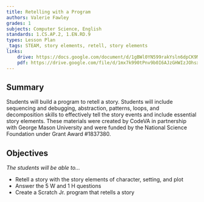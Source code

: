```yaml
---
title: Retelling with a Program
authors: Valerie Fawley
grades: 1
subjects: Computer Science, English
standards: 1.CS.AP.2, 1.EN.RD.9
types: Lesson Plan
_tags: STEAM, story elements, retell, story elements
links:
    drive: https://docs.google.com/document/d/1gBWl0YN599rakYsln6dpCK9Mc6kiDktaUXe8rezT4-c/edit?usp=drive_link
    pdf: https://drive.google.com/file/d/1mx7k990tPnv9b0I6AJzGHWIzJOhsxxN1/view?usp=drive_link
---
```


## Summary

Students will build a program to retell a story. Students will include sequencing and debugging, abstraction, patterns, loops, and decomposition skills to effectively tell the story events and include essential story elements. These materials were created by CodeVA in partnership with George Mason University and were funded by the National Science Foundation under Grant Award #1837380.

## Objectives

*The students will be able to...*

* Retell a story with the story elements of character, setting, and plot
* Answer the 5 W and 1 H questions
* Create a Scratch Jr. program that retells a story



